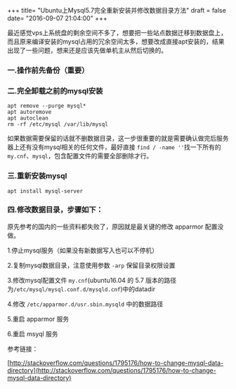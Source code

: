 +++
title= "Ubuntu上Mysql5.7完全重新安装并修改数据目录方法"
draft = false
date= "2016-09-07 21:04:00"
+++

最近感觉vps上系统盘的剩余空间不多了，想要把一些站点数据迁移到数据盘上，而且原来编译安装的mysql占用的冗余空间太多，想要改成直接apt安装的，结果出现了一些问题，想来还是应该先做单机主从然后切换的。

### 一.操作前先备份（重要）

### 二.完全卸载之前的mysql安装
```
apt remove --purge mysql*
apt autoremove
apt autoclean
rm -rf /etc/mysql /var/lib/mysql
```
如果数据需要保留的话就不删数据目录，这一步很重要的就是需要确认做完后服务器上还有没有mysql相关的任何文件，最好直接
`find / -name ''`找一下所有的`my.cnf`、`mysql`，包含配置文件的需要全部删除才行。

### 三.重新安装mysql

```
apt install mysql-server
```

### 四.修改数据目录，步骤如下：

原先参考的国内的一些资料都失败了，原因就是最关键的修改 apparmor 配置没做。

1.停止mysql服务（如果没有新数据写入也可以不停机）

2.复制mysql数据目录，注意使用参数 `-arp` 保留目录权限设置

3.修改mysql配置文件 `my.cnf`(ubuntu16.04 的 5.7 版本的路径为`/etc/mysql/mysql.conf.d/mysqld.cnf`)中的datadir

4.修改 `/etc/apparmor.d/usr.sbin.mysqld` 中的数据路径

5.重启 apparmor 服务

6.重启 msyql 服务

参考链接：

[http://stackoverflow.com/questions/1795176/how-to-change-mysql-data-directory](http://stackoverflow.com/questions/1795176/how-to-change-mysql-data-directory)